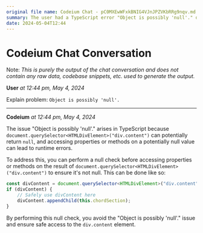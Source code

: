 ```yaml
---
original file name: Codeium Chat - pC0MXEwWFxkBNIG4VJnJPZVKbRRg9nqv.md
summary: The user had a TypeScript error "Object is possibly 'null'." due to accessing properties on a potentially null value returned by `document.querySelector`. I explained the issue and provided a solution by adding a null check before accessing the properties of the result to avoid runtime errors.
date: 2024-05-04T12:44
---
```


# Codeium Chat Conversation

Note: _This is purely the output of the chat conversation and does not contain any raw data, codebase snippets, etc. used to generate the output._

**User** _at 12:44 pm, May 4, 2024_

Explain problem: `Object is possibly 'null'.`

---

**Codeium** _at 12:44 pm, May 4, 2024_

The issue "Object is possibly 'null'." arises in TypeScript because `document.querySelector<HTMLDivElement>("div.content")` can potentially return `null`, and accessing properties or methods on a potentially null value can lead to runtime errors.

To address this, you can perform a null check before accessing properties or methods on the result of `document.querySelector<HTMLDivElement>("div.content")` to ensure it's not null. This can be done like so:

```typescript
const divContent = document.querySelector<HTMLDivElement>("div.content");
if (divContent) {
    // Safely use divContent here
    divContent.appendChild(this.chordSection);
}
``` 

By performing this null check, you avoid the "Object is possibly 'null'." issue and ensure safe access to the `div.content` element.